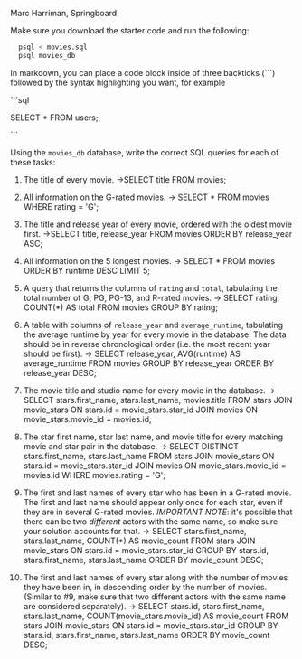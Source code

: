 Marc Harriman, Springboard

Make sure you download the starter code and run the following:

```sh
  psql < movies.sql
  psql movies_db
```

In markdown, you can place a code block inside of three backticks (```) followed by the syntax highlighting you want, for example

\```sql

SELECT \* FROM users;

\```

Using the `movies_db` database, write the correct SQL queries for each of these tasks:

1.  The title of every movie.
  ->SELECT title FROM movies;

2.  All information on the G-rated movies.
  -> SELECT * FROM movies WHERE rating = 'G';

3.  The title and release year of every movie, ordered with the
    oldest movie first.
    ->SELECT title, release_year FROM movies ORDER BY release_year ASC;
    
4.  All information on the 5 longest movies.
   -> SELECT * FROM movies ORDER BY runtime DESC LIMIT 5;

5.  A query that returns the columns of `rating` and `total`, tabulating the
    total number of G, PG, PG-13, and R-rated movies.
    -> SELECT rating, COUNT(*) AS total FROM movies GROUP BY rating;

6.  A table with columns of `release_year` and `average_runtime`,
    tabulating the average runtime by year for every movie in the database. The data should be in reverse chronological order (i.e. the most recent year should be first).
    -> SELECT release_year, AVG(runtime) AS average_runtime FROM movies GROUP BY release_year ORDER BY release_year DESC;

7.  The movie title and studio name for every movie in the
    database.
    -> SELECT stars.first_name, stars.last_name, movies.title FROM stars JOIN movie_stars ON stars.id = movie_stars.star_id JOIN movies ON movie_stars.movie_id = movies.id;

8.  The star first name, star last name, and movie title for every
    matching movie and star pair in the database.
    -> SELECT DISTINCT stars.first_name, stars.last_name FROM stars JOIN movie_stars ON stars.id = movie_stars.star_id JOIN movies ON              movie_stars.movie_id = movies.id WHERE           movies.rating = 'G';

9.  The first and last names of every star who has been in a G-rated movie. The first and last name should appear only once for each star, even if they are in several G-rated movies. *IMPORTANT NOTE*: it's possible that there can be two *different* actors with the same name, so make sure your solution accounts for that.
    -> SELECT stars.first_name, stars.last_name, COUNT(*) AS movie_count FROM stars JOIN movie_stars ON stars.id = movie_stars.star_id GROUP BY stars.id, stars.first_name, stars.last_name          ORDER BY movie_count DESC;

10. The first and last names of every star along with the number
    of movies they have been in, in descending order by the number of movies. (Similar to #9, make sure
    that two different actors with the same name are considered separately).
    -> SELECT stars.id, stars.first_name, stars.last_name, COUNT(movie_stars.movie_id) AS movie_count FROM stars JOIN movie_stars ON stars.id = movie_stars.star_id GROUP BY 
       stars.id, stars.first_name, stars.last_name ORDER BY movie_count DESC;


